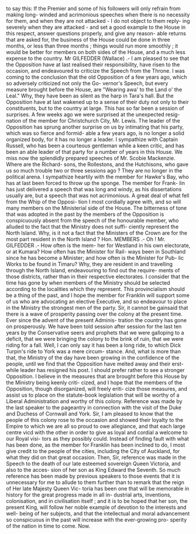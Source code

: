 to say this: If the Premier and some of his followers will only refrain from making long- winded and acrimonious speeches when there is no necessity for them, and when they are not attacked - I do not object to them reply- ing severely when they are attacked - and set a good example to the House in this respect, answer questions properly, and give any reason- able returns that are asked for, the business of the House could be done in three months, or less than three months ; things would run more smoothly ; it would be better for members on both sides of the House, and a much less expense to the country. Mr GILFEDDER (Wallace) .- I am pleased to see that the Opposition have at last realised their responsibility, have risen to the occasion, and endeavoured to criticize the Speech from the Throne. I was coming to the conclusion that the old Opposition of a few years ago, which so adversely criticized not only the Go- vernor's Speech, but every measure brought before the House, are "Wearing awa' to the Land o' the Leal." Why, they have been as silent as the harp in Tara's hall. But the Opposition have at last wakened up to a sense of their duty not only to their constituents, but to the country at large. This has so far been a session of surprises. A few weeks ago we were surprised at the unexpected resig- nation of the member for Christchurch City, Mr. Lewis. The leader of the Opposition has sprung another surprise on us by intimating that his party, which was so fierce and formid- able a few years ago, is no longer a solid organized body, for it has no longer a leader. I sympathize with Captain Russell, who has been a courteous gentleman while a keen critic, and has been an able leader of that party for a number of years in this House. We miss now the splendidly prepared speeches of Mr. Scobie Mackenzie. Where are the Richard- sons, the Rollestons, and the Hutchisons, who gave us so much trouble two or three sessions ago ? They are no longer in the political arena. I sympathize heartily with the member for Hawke's Bay, who has at last been forced to throw up the sponge. The member for Frank- lin has just delivered a speech that was long and windy, as his dissertations usually are, but a speech that was not acrimonious. A great deal of what fell from the Whip of the Opposi- tion I most cordially agree with, and so will many members on the Ministerial side of the House. The bitterness of tone that was adopted in the past by the members of the Opposition is conspicuously absent from the speech of the honourable member, who alluded to the fact that the Ministry does not suffi- ciently represent the North Island. Why, is it not a fact that the Ministers of the Crown are for the most part resident in the North Island ? Hon. MEMBERS .- Oh ! Mr. GILFEDDER .- How often is the mem- her for Westland in his own electorate, or at Kumara? How often has the Minister for Rail- ways been in Southland since he has become a Minister; and how often is the Minister for Pub- lic Works to be found in Timaru? Why, they are resident in and travelling through the North Island, endeavouring to find out the require- ments of those districts, rather than in their respective electorates. I consider that the time has gone by when members of the Ministry should be selected according to the localities which they represent. This provincialism should be a thing of the past, and I hope the member for Franklin will support some of us who are advocating an elective Executive, and so endeavour to place in the Ministry the strongest men of the party. Sir, it cannot be gainsaid that there is a wave of prosperity passing over the colony at the present time. Ever since the advent of the present Adminis- tration the country has gone on prosperously. We have been told session after session for the last ten years by the Conservative seers and prophets that we were galloping to a deficit, that we were bringing the colony to the brink of ruin, that we were riding for a fall. Well, I can only say it has been a long ride, to which Dick Turpin's ride to York was a mere circum- stance. And, what is more than that, the Ministry of the day have been growing in the confidence of the people, until we find that the Opposition have melted away and their erst- while leader has resigned his post. I should prefer rather to see a stronger Opposition. I believe in the measures that are brought before this House by the Ministry being keenly criti- cized, and I hope that the members of the Opposition, though disorganized, will freely eriti- cize those measures, and assist us to place on the statute-book legislation that will be worthy of a Liberal Administration and worthy of this colony. Reference was made by the last speaker to the pageantry in connection with the visit of the Duke and Duchess of Cornwall and York. Sir, I am pleased to know that the people of this colony rose to the occasion and showed their loyalty to the Empire to which we are all so proud to owe allegiance, and that each large centre vicd with the other in order to give as loyal and cordial a welcome to our Royal visi- tors as they possibly could. Instead of finding fault with what has been done, as the member for Franklin has been inclined to do, I most give credit to the people of the cities, including the City of Auckland, for what they did on that great occasion. Then, Sir, reference was made in the Speech to the death of our late esteemed sovereign Queen Victoria, and also to the acces- sion of her son as King Edward the Seventh. So much reference has been made by previous speakers to those events that it is unnecessary for me to allude to them further than to remark that the reign of Her late Majesty Queen Vic- toria has been one that will be memorable in history for the great progress made in all in- dustrial arts, inventions, colonisation, and in civilisation itself ; and it is to be hoped that her son, the present King, will follow her noble example of devotion to the interests and well- being of her subjects, and that the intellectual and moral advancement so conspicuous in the past will increase with the ever-growing pro- sperity of the nation in time to come. Now. 